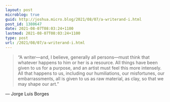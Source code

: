 ```yaml
---
layout: post
microblog: true
guid: http://joshua.micro.blog/2021/08/07/a-writerand-i.html
post_id: 1380647
date: 2021-08-07T08:03:24+1100
lastmod: 2021-08-07T08:03:24+1100
type: post
url: /2021/08/07/a-writerand-i.html
---
```

> “A writer—and, I believe, generally all persons—must think that whatever happens to him or her is a resource. All things have been given to us for a purpose, and an artist must feel this more intensely. All that happens to us, including our humiliations, our misfortunes, our embarrassments, all is given to us as raw material, as clay, so that we may shape our art.”

— Jorge Luis Borges
